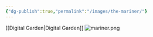 ```yaml
---
{"dg-publish":true,"permalink":"/images/the-mariner/"}
---
```


[[Digital Garden\|Digital Garden]]
![mariner.png](/img/user/images/mariner.png)